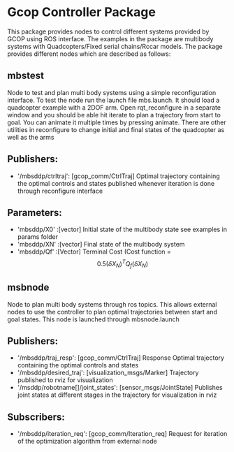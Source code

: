 # Gcop Controller Package
This package provides nodes to control different systems provided by GCOP using ROS interface. The examples in the package are multibody systems with Quadcopters/Fixed serial chains/Rccar models. The package provides different nodes which are described as follows:

mbstest   
--------

Node to test and plan multi body systems using a simple reconfiguration interface. To test the node run the launch file mbs.launch. It should load a quadcopter example with a 2DOF arm. Open rqt_reconfigure in a separate window and you should be able hit iterate to plan a trajectory from start to goal. You can animate it multiple times by pressing animate. There are other utilities in reconfigure to change initial and final states of the quadcopter as well as the arms

## Publishers:
* '/mbsddp/ctrltraj': [gcop_comm/CtrlTraj] Optimal trajectory containing the optimal controls and states published whenever iteration is done through reconfigure interface

## Parameters:
* 'mbsddp/X0' :[vector] Initial state of the multibody state see examples in params folder
* 'mbsddp/XN' :[vector] Final state of the multibody system
* 'mbsddp/Qf' :[Vector] Terminal Cost (Cost function = $$0.5 (\delta X_N)^T Q_f  (\delta X_N)$$

msbnode
-------

Node to plan multi body systems through ros topics. This allows external nodes to use the controller to plan optimal trajectories between start and goal states. This node is launched through mbsnode.launch

## Publishers:
* '/mbsddp/traj_resp': [gcop_comm/CtrlTraj] Response Optimal trajectory containing the optimal controls and states
* '/mbsddp/desired_traj': [visualization_msgs/Marker] Trajectory published to rviz for visualization
* '/msddp/robotname[]/joint_states': [sensor_msgs/JointState] Publishes joint states at different stages in the trajectory for visualization in rviz

## Subscribers:
* '/mbsddp/iteration_req': [gcop_comm/Iteration_req] Request for iteration of the optimization algorithm from external node


